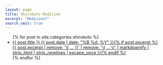 ```yaml
---
layout: page
title: Shirokoto Medicine
excerpt: "Medicine?"
search_omit: true
---
```


<ul class="post-list">
{% for post in site.categories.shirokoto %} 
  <li><article><a href="{{ site.url }}{{ post.url }}">{{ post.title }} <span class="entry-date"><time datetime="{{ post.date | date_to_xmlschema }}">{{ post.date | date: "%B %d, %Y" }}</time></span>{% if post.excerpt %} <span class="excerpt">{{ post.excerpt | remove: '\[ ... \]' | remove: '\( ... \)' | markdownify | strip_html | strip_newlines | escape_once }}</span>{% endif %}</a></article></li>
{% endfor %}
</ul>
